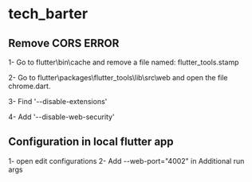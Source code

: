 # tech_barter

## Remove CORS ERROR
1- Go to flutter\bin\cache and remove a file named: flutter_tools.stamp

2- Go to flutter\packages\flutter_tools\lib\src\web and open the file chrome.dart.

3- Find '--disable-extensions'

4- Add '--disable-web-security'

## Configuration in local flutter app
1- open edit configurations
2- Add --web-port="4002" in Additional run args